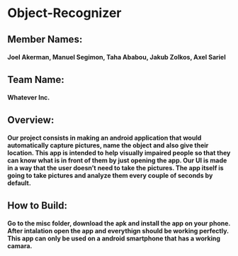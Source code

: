 # Object-Recognizer
## Member Names:
#### Joel Akerman, Manuel Segimon, Taha Ababou, Jakub Zolkos, Axel Sariel
## Team Name:
#### Whatever Inc.
## Overview:
#### Our project consists in making an android application that would automatically capture pictures, name the object and also give their location. This app is intended to help visually impaired people so that they can know what is in front of them by just opening the app. Our UI is made in a way that the user doesn’t need to take the pictures. The app itself is going to take pictures and analyze them every couple of seconds by default.
## How to Build:
#### Go to the misc folder, download the apk and install the app on your phone. After intalation open the app and everythign should be working perfectly. This app can only be used on a android smartphone that has a working camara.
